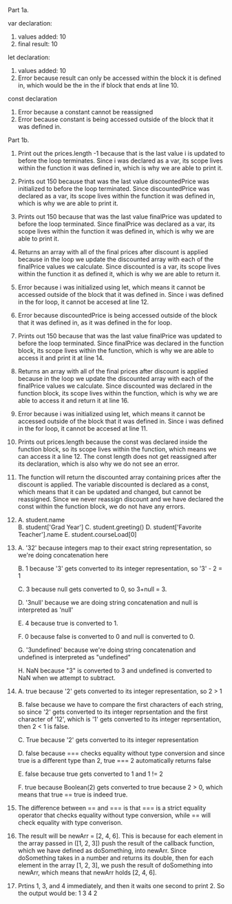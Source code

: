 
Part 1a. 

var declaration:
1. values added: 10 
2. final result: 10 

let declaration: 
1. values added: 10 
2. Error because result can only be accessed within the block it is defined in, which would be the in the if block that ends at line 10.

const declaration
1. Error because a constant cannot be reassigned 
2. Error because constant is being accessed outside of the block that it was defined in. 

Part 1b.

1. Print out the prices.length -1 because that is the last value i is updated to before the loop terminates. Since i was declared as a var, its scope lives within the function it was defined in, which is why we are able to print it.


2. Prints out 150 because that was the last value discountedPrice was initialized to before the loop terminated. Since discountedPrice was declared as a var, its scope lives within the function it was defined in, which is why we are able to print it.


3. Prints out 150 because that was the last value finalPrice was updated to before the loop terminated. Since finalPrice was declared as a var, its scope lives within the function it was defined in, which is why we are able to print it.


4. Returns an array with all of the final prices after discount is applied because in the loop we update the discounted array with each of the finalPrice values we calculate. Since discounted is a var, its scope lives within the function it as defined it, which is why we are able to return it.


5. Error because i was initialized using let, which means it cannot be accessed outside of the block that it was defined in. Since i was defined in the for loop, it cannot be accesed at line 12. 


6. Error because discountedPrice is being accessed outside of the block that it was defined in, as it was defined in the for loop. 


7. Prints out 150 because that was the last value finalPrice was updated to before the loop terminated. Since finalPrice was declared in the function block, its scope lives within the function, which is why we are able to access it and print it at line 14.


8. Returns an array with all of the final prices after discount is applied because in the loop we update the discounted array with each of the finalPrice values we calculate. Since discounted was declared in the function block, its scope lives within the function, which is why we are able to access it and return it at line 16.


9.  Error because i was initialized using let, which means it cannot be accessed outside of the block that it was defined in. Since i was defined in the for loop, it cannot be accesed at line 11.


10. Prints out prices.length because the const was declared inside the function block, so its scope lives within the function, which means we can access it a line 12. The const length does not get reassigned after its declaration, which is also why we do not see an error.


11. The function will return the discounted array containing prices after the discount is applied. The variable discounted is declared as a const, which means that it can be updated and changed, but cannot be reassigned. Since we never reassign discount and we have declared the const within the function block, we do not have any errors.


12.   
    A. student.name  
    B. student['Grad Year']
    C. student.greeting()
    D. student['Favorite Teacher'].name
    E. student.courseLoad[0]
13. 
    A. '32' because integers map to their exact string representation, so we're doing concatenation here

    B. 1 because '3' gets converted to its integer representation, so '3' - 2 = 1

    C. 3 because null gets converted to 0, so 3+null = 3.

    D. '3null' because we are doing string concatenation and null is interpreted as 'null' 

    E. 4 because true is converted to 1. 

    F. 0 because false is converted to 0 and null is converted to 0.

    G. '3undefined' because we're doing string concatenation and undefined is interpreted as "undefined" 

    H. NaN because "3" is converted to 3 and undefined is converted to NaN when we attempt to subtract.

14.    
    A. true because '2' gets converted to its integer representation, so 2 > 1   

    B. false because we have to compare the first characters of each string, so since '2' gets converted to its integer reprsentation and the first character of '12', which is '1' gets converted to its integer reprsentation, then 2 < 1 is false. 

    C. True because '2' gets converted to its integer representation 

    D. false because === checks equality without type conversion and since true is a different type than 2, true === 2 automatically returns false

    E. false because true gets converted to 1 and 1 != 2

    F. true because Boolean(2) gets converted to true because 2 > 0, which means that true == true is indeed true. 
    
15. The difference between == and === is that === is a strict equality operator that checks equality without type conversion, while == will check equality with type converison.  
    
    
17.  The result will be  newArr = [2, 4, 6]. This is because for each element in the array passed in ([1, 2, 3]) push the result of the callback function, which we have defined as doSomething, into newArr. Since doSomething takes in a number and returns its double, then for each element in the array [1, 2, 3], we push the result of doSomething into newArr, which means that newArr holds [2, 4, 6]. 
    
19.  Prtins 1, 3, and 4 immediately, and then it waits one second to print 2. So the output would be: 
    1 
    3 
    4
    2